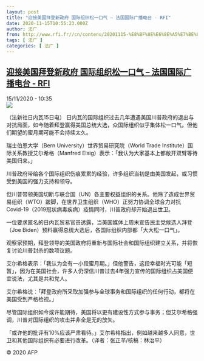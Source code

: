 ```yaml
---
layout: post
title: "迎接美国拜登新政府 国际组织松一口气 – 法国国际广播电台 - RFI"
date: 2020-11-15T10:55:23.000Z
author: 法广
from: http://www.rfi.fr//cn/contenu/20201115-%E8%BF%8E%E6%8E%A5%E7%BE%8E%E5%9B%BD%E6%8B%9C%E7%99%BB%E6%96%B0%E6%94%BF%E5%BA%9C-%E5%9B%BD%E9%99%85%E7%BB%84%E7%BB%87%E6%9D%BE%E4%B8%80%E5%8F%A3%E6%B0%94
tags: [ 法广 ]
categories: [ 法广 ]
---
```

<!--1605437723000-->
[迎接美国拜登新政府 国际组织松一口气 – 法国国际广播电台 - RFI](http://www.rfi.fr//cn/contenu/20201115-%E8%BF%8E%E6%8E%A5%E7%BE%8E%E5%9B%BD%E6%8B%9C%E7%99%BB%E6%96%B0%E6%94%BF%E5%BA%9C-%E5%9B%BD%E9%99%85%E7%BB%84%E7%BB%87%E6%9D%BE%E4%B8%80%E5%8F%A3%E6%B0%94)
------

<div>
<div>15/11/2020 - 10:35</div><img src="https://s.rfi.fr/media/display/9917c056-2729-11eb-b365-005056a964fe/w:310/p:16x9/int0012b.201115173502.jpg"><div class="t-content__body u-clearfix">            <p>（法新社日内瓦15日电）    日内瓦的国际组织过去几年遭遇美国川普政府的退出与对抗局面，如今随着拜登赢得美国总统大选，众国际组织似乎集体松一口气。但他们期望的蜜月期可能不会持续太久。</p><p>    瑞士伯恩大学（Bern University）世界贸易研究院（World Trade Institute）国际关系教授艾尔希格（Manfred Elsig）表示：「我认为大家基本上都敞开双臂等待美国归来。」</p><p>    川普政府带给各个国际组织伤痕累累的经验，许多组织当初是由美国发起，或习惯受到美国的强力支持和领导。</p><p>    但川普带领美国切断与联合国（UN）各主要权益组织的关系。他除了造成世界贸易组织（WTO）跛脚，在世界卫生组织（WHO）正努力协调全球合力对抗Covid-19（2019冠状病毒疾病）疫情同时，川普政府却开始退出世卫。</p><p>    一位要求匿名的日内瓦贸易官员透露，当美国媒体上周末宣告民主党候选人拜登（Joe Biden）预料赢得总统大选后，各国际组织内部都「大大松一口气」。</p><p>    观察家预期，拜登领导的美国政府将重新与国际社会和国际组织建立关系，并将恢复讨论川普封杀的数项议题。</p><p>    艾尔希格表示：「我认为会有一小段蜜月期。」但他警告，这段幸福时光可能「短暂」，因为在美国社会，许多人仍深信川普过去4年强力宣传的国际组织占美国便宜说法，尤其是共和党人。</p><p>    艾尔希格说：「拜登政府所采取加强参与全球事务和国际组织的任何行动，都将在美国受到严格检视。」</p><p>    尽管国际组织如今或许能期待，美国将以更有建设性方式参与事务；但艾尔希格强调，川普对国际组织的攻击并非全是无的放矢。</p><p>    「或许他的批评有10%应该严肃看待。」艾尔希格指出，例如越来越多人同意，世卫和其他国际组织有必要进行改革。（译者：张正芊/核稿：林治平）</p>            <p class="t-copyright">© 2020 AFP</p>        </div>
</div>
